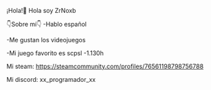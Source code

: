¡Hola!👋
Hola soy ZrNoxb 

👇Sobre mí👇
-Hablo español

-Me gustan los videojuegos

-Mi juego favorito es scpsl -1.130h

Mi steam:
                                      https://steamcommunity.com/profiles/76561198798756788

Mi discord:
               xx_programador_xx
